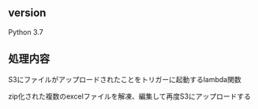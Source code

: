 ## version
Python 3.7

## 処理内容
S3にファイルがアップロードされたことをトリガーに起動するlambda関数

zip化された複数のexcelファイルを解凍、編集して再度S3にアップロードする
